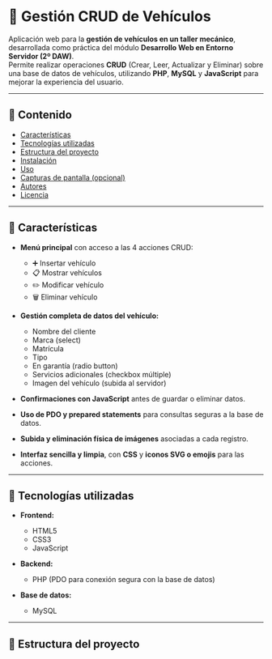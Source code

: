# 🚗 Gestión CRUD de Vehículos

Aplicación web para la **gestión de vehículos en un taller mecánico**, desarrollada como práctica del módulo **Desarrollo Web en Entorno Servidor (2º DAW)**.  
Permite realizar operaciones **CRUD** (Crear, Leer, Actualizar y Eliminar) sobre una base de datos de vehículos, utilizando **PHP**, **MySQL** y **JavaScript** para mejorar la experiencia del usuario.

---

## 🧭 Contenido

- [Características](#-características)
- [Tecnologías utilizadas](#-tecnologías-utilizadas)
- [Estructura del proyecto](#-estructura-del-proyecto)
- [Instalación](#-instalación)
- [Uso](#-uso)
- [Capturas de pantalla (opcional)](#-capturas-de-pantalla-opcional)
- [Autores](#-autores)
- [Licencia](#-licencia)

---

## 🚀 Características

- **Menú principal** con acceso a las 4 acciones CRUD:  
  - ➕ Insertar vehículo  
  - 📋 Mostrar vehículos  
  - ✏️ Modificar vehículo  
  - 🗑️ Eliminar vehículo  

- **Gestión completa de datos del vehículo:**
  - Nombre del cliente  
  - Marca (select)  
  - Matrícula  
  - Tipo  
  - En garantía (radio button)  
  - Servicios adicionales (checkbox múltiple)  
  - Imagen del vehículo (subida al servidor)

- **Confirmaciones con JavaScript** antes de guardar o eliminar datos.  
- **Uso de PDO y prepared statements** para consultas seguras a la base de datos.  
- **Subida y eliminación física de imágenes** asociadas a cada registro.  
- **Interfaz sencilla y limpia**, con **CSS** y **iconos SVG o emojis** para las acciones.

---

## 🧰 Tecnologías utilizadas

- **Frontend:**  
  - HTML5  
  - CSS3  
  - JavaScript  

- **Backend:**  
  - PHP (PDO para conexión segura con la base de datos)

- **Base de datos:**  
  - MySQL

---

## 📁 Estructura del proyecto


